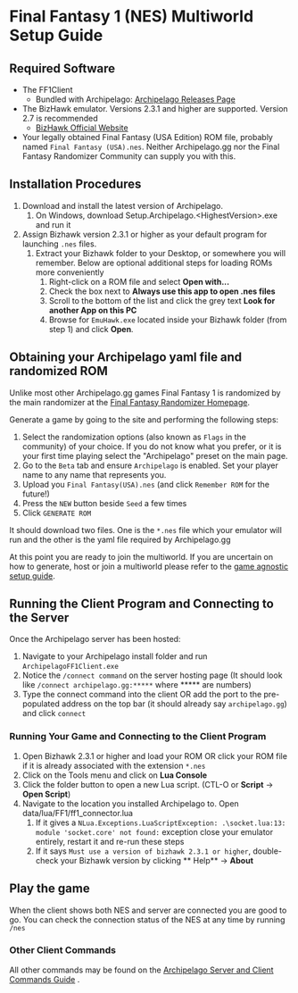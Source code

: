 # Final Fantasy 1 (NES) Multiworld Setup Guide

## Required Software

- The FF1Client
    - Bundled with Archipelago: [Archipelago Releases Page](https://github.com/ArchipelagoMW/Archipelago/releases)
- The BizHawk emulator. Versions 2.3.1 and higher are supported. Version 2.7 is recommended
    - [BizHawk Official Website](http://tasvideos.org/BizHawk.html)
- Your legally obtained Final Fantasy (USA Edition) ROM file, probably named `Final Fantasy (USA).nes`. Neither
  Archipelago.gg nor the Final Fantasy Randomizer Community can supply you with this.

## Installation Procedures

1. Download and install the latest version of Archipelago.
    1. On Windows, download Setup.Archipelago.<HighestVersion\>.exe and run it
2. Assign Bizhawk version 2.3.1 or higher as your default program for launching `.nes` files.
    1. Extract your Bizhawk folder to your Desktop, or somewhere you will remember. Below are optional additional steps
       for loading ROMs more conveniently
        1. Right-click on a ROM file and select **Open with...**
        2. Check the box next to **Always use this app to open .nes files**
        3. Scroll to the bottom of the list and click the grey text **Look for another App on this PC**
        4. Browse for `EmuHawk.exe` located inside your Bizhawk folder (from step 1) and click **Open**.

## Obtaining your Archipelago yaml file and randomized ROM

Unlike most other Archipelago.gg games Final Fantasy 1 is randomized by the main randomizer at
the [Final Fantasy Randomizer Homepage](https://finalfantasyrandomizer.com/).

Generate a game by going to the site and performing the following steps:

1. Select the randomization options (also known as `Flags` in the community) of your choice. If you do not know what you
   prefer, or it is your first time playing select the "Archipelago" preset on the main page.
2. Go to the `Beta` tab and ensure `Archipelago` is enabled. Set your player name to any name that represents you.
3. Upload you `Final Fantasy(USA).nes` (and click `Remember ROM` for the future!)
4. Press the `NEW` button beside `Seed` a few times
5. Click `GENERATE ROM`

It should download two files. One is the `*.nes` file which your emulator will run and the other is the yaml file
required by Archipelago.gg

At this point you are ready to join the multiworld. If you are uncertain on how to generate, host or join a multiworld
please refer to the [game agnostic setup guide](/tutorial/Archipelago/setup/en).

## Running the Client Program and Connecting to the Server

Once the Archipelago server has been hosted:

1. Navigate to your Archipelago install folder and run `ArchipelagoFF1Client.exe`
2. Notice the `/connect command` on the server hosting page (It should look like `/connect archipelago.gg:*****`
   where ***** are numbers)
3. Type the connect command into the client OR add the port to the pre-populated address on the top bar (it should
   already say `archipelago.gg`) and click `connect`

### Running Your Game and Connecting to the Client Program

1. Open Bizhawk 2.3.1 or higher and load your ROM OR click your ROM file if it is already associated with the
   extension `*.nes`
2. Click on the Tools menu and click on **Lua Console**
3. Click the folder button to open a new Lua script. (CTL-O or **Script** -> **Open Script**)
4. Navigate to the location you installed Archipelago to. Open data/lua/FF1/ff1_connector.lua
    1. If it gives a `NLua.Exceptions.LuaScriptException: .\socket.lua:13: module 'socket.core' not found:` exception
       close your emulator entirely, restart it and re-run these steps
    2. If it says `Must use a version of bizhawk 2.3.1 or higher`, double-check your Bizhawk version by clicking **
       Help** -> **About**

## Play the game

When the client shows both NES and server are connected you are good to go. You can check the connection status of the
NES at any time by running `/nes`

### Other Client Commands

All other commands may be found on the [Archipelago Server and Client Commands Guide](/tutorial/Archipelago/commands/en)
.
